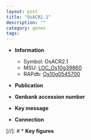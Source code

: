 ```yaml
---
layout: post
title: "OsACR2.1"
description: ""
category: genes
tags: 
---
```


* **Information**  
    + Symbol: OsACR2.1  
    + MSU: [LOC_Os10g39860](http://rice.uga.edu/cgi-bin/ORF_infopage.cgi?orf=LOC_Os10g39860)  
    + RAPdb: [Os10g0545700](http://rapdb.dna.affrc.go.jp/viewer/gbrowse_details/irgsp1?name=Os10g0545700)  

* **Publication**  

* **Genbank accession number**  

* **Key message**  

* **Connection**  

[//]: # * **Key figures**  


